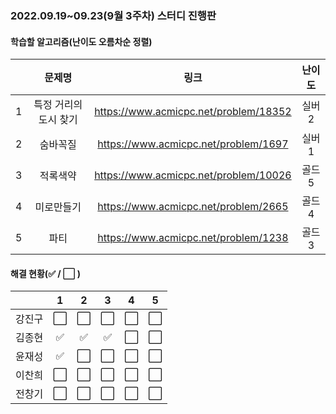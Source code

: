### 2022.09.19~09.23(9월 3주차) 스터디 진행판

#### 학습할 알고리즘(난이도 오름차순 정렬)

|      |   문제명    |                 링크                  | 난이도 |
| :--: | :---------: | :-----------------------------------: | :----: |
|  1   | 특정 거리의 도시 찾기 | https://www.acmicpc.net/problem/18352 | 실버2  |
|  2   |       숨바꼭질        | https://www.acmicpc.net/problem/1697  | 실버1  |
|  3   |       적록색약        | https://www.acmicpc.net/problem/10026 | 골드5  |
|  4   |      미로만들기       | https://www.acmicpc.net/problem/2665  | 골드4  |
|  5   |         파티          | https://www.acmicpc.net/problem/1238  | 골드3  |

#### 해결 현황(:white_check_mark: / :white_large_square:  )

|        |          1           |          2           |          3           |          4           |          5           |
| :----: | :------------------: | :------------------: | :------------------: | :------------------: | :------------------: |
| 강진구 | :white_large_square: | :white_large_square: | :white_large_square: | :white_large_square: | :white_large_square: |
| 김종현 | :white_check_mark: | :white_check_mark: | :white_check_mark: | :white_large_square: | :white_large_square: |
|  윤재성  | :white_check_mark: | :white_large_square: | :white_large_square: | :white_large_square: | :white_large_square: |
| 이찬희 | :white_large_square: | :white_large_square: | :white_large_square: | :white_large_square: | :white_large_square: |
| 전창기 | :white_large_square: | :white_large_square: | :white_large_square: | :white_large_square: | :white_large_square: |
